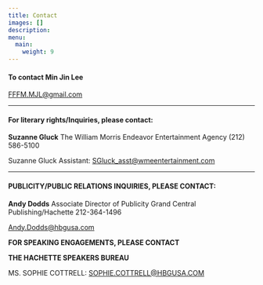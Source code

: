 ```yaml
---
title: Contact
images: []
description:
menu:
  main:
    weight: 9
---
```



#### To contact Min Jin Lee

[FFFM.MJL@gmail.com](mailto:FFFM.MJL@gmail.com)

---

#### For literary rights/Inquiries, please contact:

**Suzanne Gluck** The William Morris Endeavor Entertainment Agency (212) 586-5100

Suzanne Gluck Assistant: [SGluck_asst@wmeentertainment.com](javascript:void(location.href='mailto:'+String.fromCharCode(83,71,108,117,99,107,95,97,115,115,116,64,119,109,101,101,110,116,101,114,116,97,105,110,109,101,110,116,46,99,111,109)))

---

#### PUBLICITY/PUBLIC RELATIONS INQUIRIES, PLEASE CONTACT:

**Andy Dodds** Associate Director of Publicity Grand Central Publishing/Hachette 212-364-1496

[Andy.Dodds@hbgusa.com](javascript:void(location.href='mailto:'+String.fromCharCode(65,110,100,121,46,68,111,100,100,115,64,104,98,103,117,115,97,46,99,111,109)))

**FOR SPEAKING ENGAGEMENTS, PLEASE CONTACT**

**THE HACHETTE SPEAKERS BUREAU**

MS. SOPHIE COTTRELL: SOPHIE.COTTRELL@HBGUSA.COM
